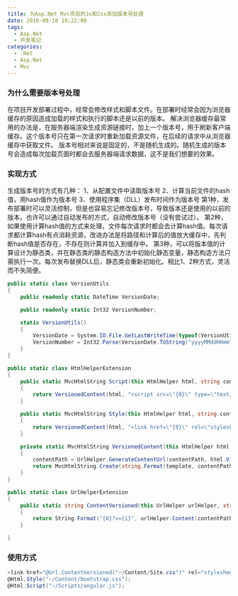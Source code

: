 ```yaml
---
title: 为Asp.Net Mvc项目的Js和Css添加版本号处理
date: 2016-08-10 18:22:00
tags:
  - Asp.Net
  - 开发笔记
categories:
  - .Net
  - Asp.Net
  - Mvc
---
```

### 为什么需要版本号处理
在项目开发部署过程中，经常会修改样式和脚本文件。在部署时经常会因为浏览器缓存的原因造成加载的样式和执行的脚本还是以前的版本。
解决浏览器缓存最常用的办法是，在服务器端渲染生成资源链接时，加上一个版本号，用于刷新客户端缓存。这个版本号只在第一次请求时重新加载资源文件，在后续的请求中从浏览器缓存中获取文件。
版本号相对来说是固定的，不是随机生成的。随机生成的版本号会造成每次加载页面时都会去服务器端请求数据，这不是我们想要的效果。
### 实现方式
生成版本号的方式有几种：
1、从配置文件中读取版本号
2、计算当前文件的hash值，用hash值作为版本号
3、使用程序集（DLL）发布时间作为版本号
第1种，发布部署时可以灵活控制，但是也容易忘记修改版本号，导致版本还是使用的以前的版本。也许可以通过自动发布的方式，自动修改版本号（没有尝试过）。
第2种，如果使用计算hash值的方式来处理，文件每次请求时都会去计算hash值。每次请求都计算hash有点消耗资源，改进办法是将路径和计算后的值放大缓存中，先判断hash值是否存在，不存在则计算并加入到缓存中。
第3种，可以将版本值的计算设计为静态类，并在静态类的静态构造方法中初始化静态变量，静态构造方法只需执行一次。每次发布替换DLL后，静态类会重新初始化。相比1、2种方式，灵活而不失简便。
```C#
public static class VersionUtils
{
    public readonly static DateTime VersionDate;

    public readonly static Int32 VersionNumber;

    static VersionUtils()
    {
        VersionDate = System.IO.File.GetLastWriteTime(typeof(VersionUtils).Assembly.Location);
        VersionNumber = Int32.Parse(VersionDate.ToString("yyyyMMddHHmm"));
    }
}

public static class HtmlHelperExtension
{
    public static MvcHtmlString Script(this HtmlHelper html, string contentPath)
    {
        return VersionedContent(html, "<script src=\"{0}\" type=\"text/javascript\"></script>", contentPath);
    }

    public static MvcHtmlString Style(this HtmlHelper html, string contentPath)
    {
        return VersionedContent(html, "<link href=\"{0}\" rel=\"stylesheet\" type=\"text/css\">", contentPath);
    }

    private static MvcHtmlString VersionedContent(this HtmlHelper html, string template, string contentPath)
    {
        contentPath = UrlHelper.GenerateContentUrl(contentPath, html.ViewContext.HttpContext) + "?v=" + VersionUtils.VersionNumber;
        return MvcHtmlString.Create(string.Format(template, contentPath));
    }
}

public static class UrlHelperExtension
{
    public static string ContentVersioned(this UrlHelper urlHelper, string contentPath)
    {
        return String.Format("{0}?v={1}", urlHelper.Content(contentPath), VersionUtils.VersionNumber);
    }

}
```
### 使用方式
```C#
<link href="@Url.ContentVersioned("~/Content/Site.css")" rel="stylesheet" type="text/css" />
@Html.Style("~/Content/bootstrap.css");
@Html.Script("~/Scripts/angular.js");
```